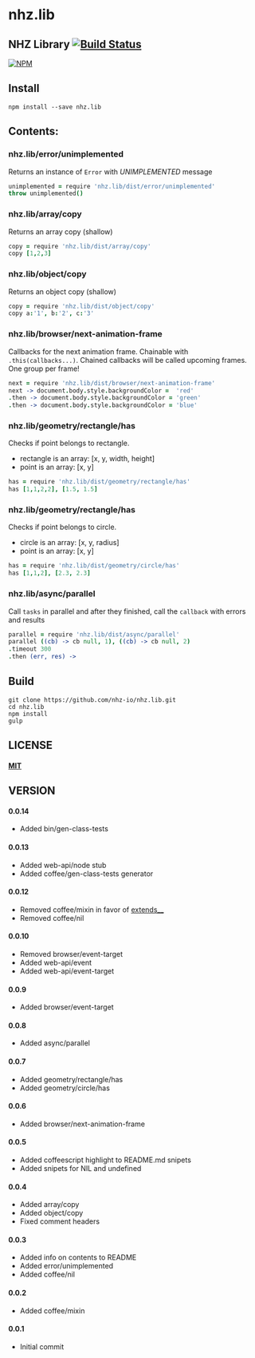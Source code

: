 # nhz.lib

## NHZ Library [![Build Status][travis-image]][travis-url]
[![NPM][npm-image]][npm-url]

## Install
```
npm install --save nhz.lib
```

## Contents:

### nhz.lib/error/unimplemented
Returns an instance of `Error` with *UNIMPLEMENTED* message
```coffeescript
unimplemented = require 'nhz.lib/dist/error/unimplemented'
throw unimplemented()
```

### nhz.lib/array/copy
Returns an array copy (shallow)
```coffeescript
copy = require 'nhz.lib/dist/array/copy'
copy [1,2,3]
```

### nhz.lib/object/copy
Returns an object copy (shallow)
```coffeescript
copy = require 'nhz.lib/dist/object/copy'
copy a:'1', b:'2', c:'3'
```

### nhz.lib/browser/next-animation-frame
Callbacks for the next animation frame. Chainable with `.this(callbacks...)`.
Chained callbacks will be called upcoming frames. One group per frame!

```coffeescript
next = require 'nhz.lib/dist/browser/next-animation-frame'
next -> document.body.style.backgroundColor =  'red'
.then -> document.body.style.backgroundColor = 'green'
.then -> document.body.style.backgroundColor = 'blue'
```

### nhz.lib/geometry/rectangle/has
Checks if point belongs to rectangle.
- rectangle is an array: [x, y, width, height]
- point is an array: [x, y]

```coffeescript
has = require 'nhz.lib/dist/geometry/rectangle/has'
has [1,1,2,2], [1.5, 1.5]
```

### nhz.lib/geometry/rectangle/has
Checks if point belongs to circle.
- circle is an array: [x, y, radius]
- point is an array: [x, y]

```coffeescript
has = require 'nhz.lib/dist/geometry/circle/has'
has [1,1,2], [2.3, 2.3]
```

### nhz.lib/async/parallel
Call `tasks` in parallel and after they finished,
call the `callback` with errors and results

```coffeescript
parallel = require 'nhz.lib/dist/async/parallel'
parallel ((cb) -> cb null, 1), ((cb) -> cb null, 2)
.timeout 300
.then (err, res) ->
```

Build
-----
```
git clone https://github.com/nhz-io/nhz.lib.git
cd nhz.lib
npm install
gulp
```

LICENSE
-------
#### [MIT](LICENSE)

VERSION
-------
#### 0.0.14
- Added bin/gen-class-tests

#### 0.0.13
- Added web-api/node stub
- Added coffee/gen-class-tests generator

#### 0.0.12
- Removed coffee/mixin in favor of [extends__][extends__-url]
- Removed coffee/nil

#### 0.0.10
- Removed browser/event-target
- Added web-api/event
- Added web-api/event-target

#### 0.0.9
- Added browser/event-target

#### 0.0.8
- Added async/parallel

#### 0.0.7
- Added geometry/rectangle/has
- Added geometry/circle/has

#### 0.0.6
- Added browser/next-animation-frame

#### 0.0.5
- Added coffeescript highlight to README.md snipets
- Added snipets for NIL and undefined

#### 0.0.4
- Added array/copy
- Added object/copy
- Fixed comment headers

#### 0.0.3
- Added info on contents to README
- Added error/unimplemented
- Added coffee/nil

#### 0.0.2
- Added coffee/mixin

#### 0.0.1
- Initial commit

[travis-image]: https://travis-ci.org/nhz-io/nhz.lib.svg
[travis-url]: https://travis-ci.org/nhz-io/nhz.lib

[npm-image]: https://nodei.co/npm/nhz.lib.png
[npm-url]: https://nodei.co/npm/nhz.lib
[extends__-url]: https://github.com/nhz-io/extends__
